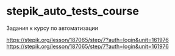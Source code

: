 # stepik_auto_tests_course
Задания к курсу по автоматизации


https://stepik.org/lesson/187065/step/7?auth=login&unit=161976
https://stepik.org/lesson/187065/step/7?auth=login&unit=161976